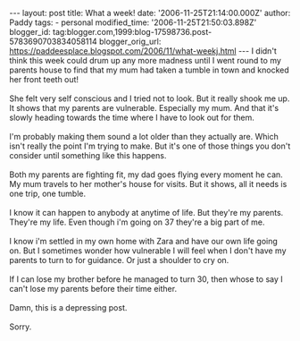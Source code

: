 \-\-- layout: post title: What a week! date:
\'2006-11-25T21:14:00.000Z\' author: Paddy tags: - personal
modified\_time: \'2006-11-25T21:50:03.898Z\' blogger\_id:
tag:blogger.com,1999:blog-17598736.post-5783690703834058114
blogger\_orig\_url:
https://paddeesplace.blogspot.com/2006/11/what-weekj.html \-\-- I
didn\'t think this week could drum up any more madness until I went
round to my parents house to find that my mum had taken a tumble in town
and knocked her front teeth out!\
\
She felt very self conscious and I tried not to look. But it really
shook me up. It shows that my parents are vulnerable. Especially my mum.
And that it\'s slowly heading towards the time where I have to look out
for them.\
\
I\'m probably making them sound a lot older than they actually are.
Which isn\'t really the point I\'m trying to make. But it\'s one of
those things you don\'t consider until something like this happens.\
\
Both my parents are fighting fit, my dad goes flying every moment he
can. My mum travels to her mother\'s house for visits. But it shows, all
it needs is one trip, one tumble.\
\
I know it can happen to anybody at anytime of life. But they\'re my
parents. They\'re my life. Even though i\'m going on 37 they\'re a big
part of me.\
\
I know i\'m settled in my own home with Zara and have our own life going
on. But I sometimes wonder how vulnerable I will feel when I don\'t have
my parents to turn to for guidance. Or just a shoulder to cry on.\
\
If I can lose my brother before he managed to turn 30, then whose to say
I can\'t lose my parents before their time either.\
\
Damn, this is a depressing post.\
\
Sorry.
